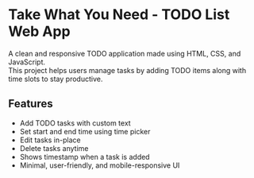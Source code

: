 # Take What You Need - TODO List Web App

A clean and responsive TODO application made using HTML, CSS, and JavaScript.  
This project helps users manage tasks by adding TODO items along with time slots to stay productive.

## Features

- Add TODO tasks with custom text
- Set start and end time using time picker
- Edit tasks in-place
- Delete tasks anytime
- Shows timestamp when a task is added
- Minimal, user-friendly, and mobile-responsive UI


